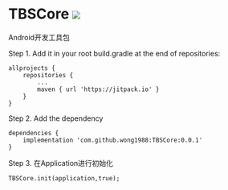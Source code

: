 # TBSCore [![](https://jitpack.io/v/wong1988/TBSCore.svg)](https://jitpack.io/#wong1988/TBSCore)

Android开发工具包

Step 1. Add it in your root build.gradle at the end of repositories:
```
allprojects {
    repositories {
        ...
        maven { url 'https://jitpack.io' }
    }
}
```
Step 2. Add the dependency
```
dependencies {
    implementation 'com.github.wong1988:TBSCore:0.0.1'
}
```
Step 3. 在Application进行初始化
```
TBSCore.init(application,true);
```
 
